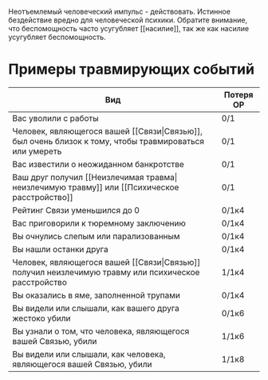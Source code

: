 Неотъемлемый человеческий импульс - действовать. Истинное бездействие вредно для человеческой психики. Обратите внимание, что беспомощность часто усугубляет [[насилие]], так же как насилие усугубляет беспомощность.

# Примеры травмирующих событий

| Вид                                                                                                     | Потеря ОР |
| ------------------------------------------------------------------------------------------------------- | --------- |
| Вас уволили с работы                                                                                    | 0/1       |
| Человек, являющегося вашей [[Связи\|Связью]], был очень близок к тому, чтобы травмироваться или умереть | 0/1       |
| Вас известили о неожиданном банкротстве                                                                 | 0/1       |
| Ваш друг получил [[Неизлечимая травма\|неизлечимую травму]] или [[Психическое расстройство]]            | 0/1       |
| Рейтинг Связи уменьшился до 0                                                                           | 0/1к4     |
| Вас приговорили к тюремному заключению                                                                  | 0/1к4     |
| Вы очнулись слепым или парализованным                                                                   | 0/1к4     |
| Вы нашли останки друга                                                                                  | 0/1к4     |
| Человек, являющегося вашей [[Связи\|Связью]] получил неизлечимую травму или психическое расстройство    | 1/1к4     |
| Вы оказались в яме, заполненной трупами                                                                 | 0/1к4     |
| Вы видели или слышали, как вашего друга жестоко убили                                                   | 0/1к6     |
| Вы узнали о том, что человека, являющегося вашей Связью, убили                                          | 1/1к6     |
| Вы видели или слышали, как человека, являющегося вашей Связью, убили                                    | 1/1к8     |
